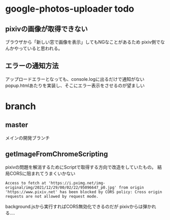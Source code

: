 # google-photos-uploader todo
## pixivの画像が取得できない
ブラウザから「新しい窓で画像を表示」してもNGなことがあるため
pixiv側でなんかやっていると思われる。

## エラーの通知方法
アップロードエラーとなっても、console.logに出るだけで通知がない
popup.htmlあたりを実装し、そこにエラー表示をさせるのが望ましい


# branch
## master
メインの開発ブランチ

## getImageFromChromeScripting
pixivの問題を解消するためにScriptで取得する方向で改造をしていたもの。
結局CORSに阻まれてうまくいかない
```
Access to fetch at 'https://i.pximg.net/img-original/img/2021/12/29/00/02/22/95096647_p0.jpg' from origin 'https://www.pixiv.net' has been blocked by CORS policy: Cross origin requests are not allowed by request mode.
```
background.jsから実行すればCORS無効化できるのだが
pixivからは弾かれる‥‥
